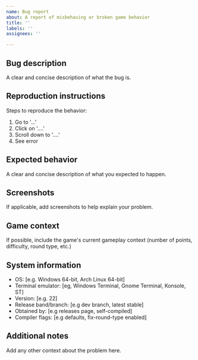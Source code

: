 ```yaml
---
name: Bug report
about: A report of misbehaving or broken game behavior
title: ''
labels: ''
assignees: ''

---
```


## Bug description

A clear and concise description of what the bug is.

## Reproduction instructions

Steps to reproduce the behavior:

1. Go to '...'
2. Click on '....'
3. Scroll down to '....'
4. See error

## Expected behavior

A clear and concise description of what you expected to happen.

## Screenshots

If applicable, add screenshots to help explain your problem.

## Game context

If possible, include the game's current gameplay context (number of points, difficulty, round type, etc.)

## System information

- OS: [e.g. Windows 64-bit, Arch Linux 64-bit]
- Terminal emulator: [eg, Windows Terminal, Gnome Terminal, Konsole, ST]
- Version: [e.g. 22]
- Release band/branch: [e.g dev branch, latest stable]
- Obtained by: [e.g releases page, self-compiled]
- Compiler flags: [e.g defaults, fix-round-type enabled]

## Additional notes

Add any other context about the problem here.
